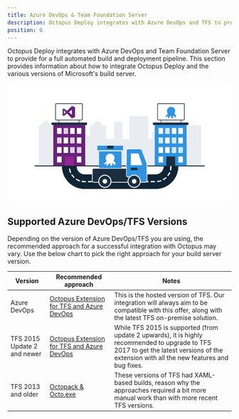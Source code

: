 ```yaml
---
title: Azure DevOps & Team Foundation Server
description: Octopus Deploy integrates with Azure DevOps and TFS to provide for a full automated build and deployment pipeline.
position: 0
---
```


Octopus Deploy integrates with Azure DevOps and Team Foundation Server to provide for a full automated build and deployment pipeline. This section provides information about how to integrate Octopus Deploy and the various versions of Microsoft's build server.

![](\docs\images\5672460\5672461.png)

## Supported Azure DevOps/TFS Versions

Depending on the version of Azure DevOps/TFS you are using, the recommended approach for a successful integration with Octopus may vary. Use the below chart to pick the right approach for your build server version.

| Version                     | Recommended approach                     | Notes                                    |
| --------------------------- | ---------------------------------------- | ---------------------------------------- |
| Azure DevOps                | [Octopus Extension for TFS and Azure DevOps](/docs/api-and-integration/tfs-azure-devops/using-octopus-extension/index.md)       | This is the hosted version of TFS. Our integration will always aim to be compatible with this offer, along with the latest TFS on-premise solution. |
| TFS 2015 Update 2 and newer | [Octopus Extension for TFS and Azure DevOps](/docs/api-and-integration/tfs-azure-devops/using-octopus-extension/index.md)       | While TFS 2015 is supported (from update 2 upwards), it is highly recommended to upgrade to TFS 2017 to get the latest versions of the extension with all the new features and bug fixes. |
| TFS 2013 and older          | [Octopack & Octo.exe](/docs/api-and-integration/tfs-azure-devops/using-octopack.md) | These versions of TFS had XAML-based builds, reason why the approaches required a bit more manual work than with more recent TFS versions. |
